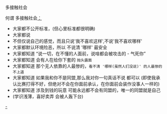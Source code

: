 
多接触社会

何谓 多接触社会[：](#ppl。不上道的人最惨)
- 大家都不公开标准，(但心里标准都很明确)
- 大家都说
- 不但仅说自己的感觉，而且只说'我不喜欢这样',不说'我不喜欢哪样'
- 大家都默认环境险恶，所以 不说清 '哪样' 最安全
- 大家都知道 “说一切，在不懂的人面前，说啥都会被攻击的 - 气死你”
- 大家都知道 会有人在给你下套的 `抛头露面`
- 大家都知道 那个无人依靠的人最惨的，`看不清 '哪样(虽然人们没说)' 的人最惨的` `不上道`
- 大家都知道 如果我和你不是同盟,那么我对你一句真话不说 都可以 (即使我承认比赛打得不好，但绝对不会在你面前承认，在你面前会装作没事人一样的)
- 大家都知道 涉及到钱的玩意 可能永远都不会有同盟的，唯一的同盟就是自己
- (学识浅薄，喜好卖弄 会被人轰下台)


[-](https://github.com/7900ms/000nottheater_deserted_systemsoftware/blob/master/local-window/t.md#大美女，就是树大招风)

